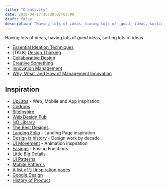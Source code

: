 ```yaml
---
title: "Creativity"
date: 2018-04-17T10:30:07+02:00
draft: false
description: "Having lots of ideas, having lots of _good_ ideas, sorting lots of ideas."
---
```

Having lots of ideas, having lots of _good_ ideas, sorting lots of ideas.
<!--more-->


- [Essential Ideation Techniques](https://www.interaction-design.org/literature/article/introduction-to-the-essential-ideation-techniques-which-are-the-heart-of-design-thinking)
- [TALK] [Design Thinking](http://azulseven.com/journal_entries/design-thinking-and-agile-development-integration/)
- [Collaborative Design](https://blog.marvelapp.com/designers-developers-collaborative-design-process-innovation/)
- [Creative Something](http://creativesomething.net/)
- [Innovation Management](https://en.wikipedia.org/wiki/Innovation_management)
- [Why, What, and How of Management Innovation](https://hbr.org/2006/02/the-why-what-and-how-of-management-innovation)

## Inspiration

- [UpLabs](http://www.uplabs.com/) - Web, Mobile and App inspiration
- [Codrops](http://tympanus.net/codrops/)
- [SiteInspire](https://www.siteinspire.com/)
- [Web Design Pub](http://webdesign.pub/)
- [IxD Library](http://theixdlibrary.com/)
- [The Best Designs](https://www.thebestdesigns.com/)
- [Landing Folio](https://www.landingfolio.com/) - Landing Page inspiration
- [Design is history](http://www.designishistory.com/) - Design work by decade
- [UI Movement](https://uimovement.com/) - Animation inspiration
- [Easings](http://easings.net/) - Easing Functions
- [Little Big Details](http://littlebigdetails.com/)
- [UI Patterns](http://ui-patterns.com/)
- [Mobile Patterns](http://www.mobile-patterns.com/)
- [A list of UI inspiration pages](https://uxdesign.cc/ui-inspiration-b019453058d7)
- [Google Design](https://design.google/)
- [History of Product](https://www.kapwing.com/evolution-of-products)
